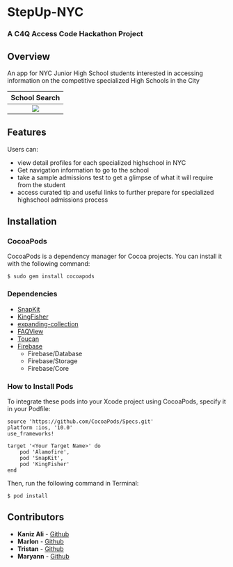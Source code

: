 # StepUp-NYC
### A C4Q Access Code Hackathon Project

## Overview
An app for NYC Junior High School students interested in accessing information on the competitive specialized High Schools in the City

|School Search|
|:-------------:|
|<a href="https://imgflip.com/gif/2bsue1"><img src="https://i.imgflip.com/2bsue1.gif"/></a>|



## Features
Users can: 
- view detail profiles for each specialized highschool in NYC
- Get navigation information to go to the school
- take a sample admissions test to get a glimpse of what it will require from the student 
- access curated tip and useful links to further prepare for specialized highschool admissions process 

## Installation

### CocoaPods
CocoaPods is a dependency manager for Cocoa projects. You can install it with the following command:

`$ sudo gem install cocoapods`

### Dependencies
- [SnapKit](http://snapkit.io/docs)
- [KingFisher](https://github.com/onevcat/Kingfisher)
- [expanding-collection](https://github.com/Ramotion/expanding-collection)
- [FAQView](https://github.com/mukeshthawani/FAQView)
- [Toucan](https://github.com/gavinbunney/Toucan)
- [Firebase](https://firebase.google.com)
	- Firebase/Database
	- Firebase/Storage
	- Firebase/Core

### How to Install Pods
To integrate these pods into your Xcode project using CocoaPods, specify it in your Podfile:

```
source 'https://github.com/CocoaPods/Specs.git'
platform :ios, '10.0'
use_frameworks!

target '<Your Target Name>' do
    pod 'Alamofire',
    pod 'SnapKit',
    pod 'KingFisher'
end
```

Then, run the following command in Terminal:

`$ pod install`

## Contributors 
* **Kaniz Ali** - [Github](https://github.com/knzknz)
* **Marlon** - [Github](https://github.com/mrugama)
* **Tristan** - [Github](https://github.com/Tristifano)
* **Maryann** - [Github]()
